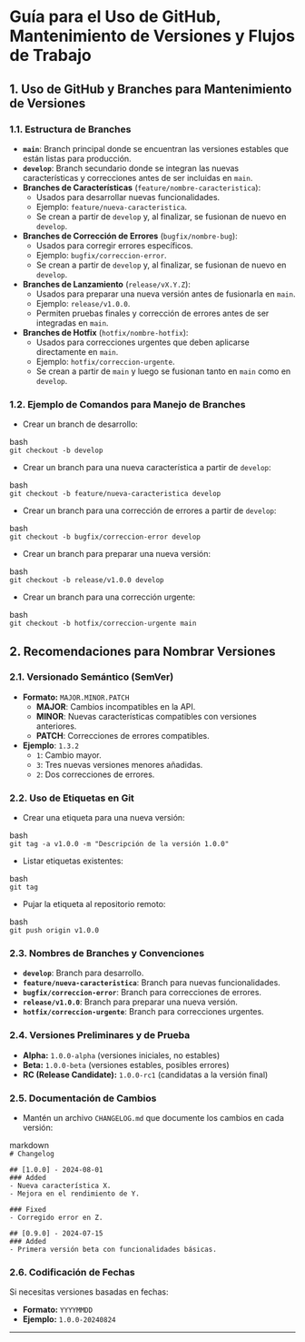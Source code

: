 # **Guía para el Uso de GitHub, Mantenimiento de Versiones y Flujos de Trabajo**

## **1\. Uso de GitHub y Branches para Mantenimiento de Versiones**

### **1.1. Estructura de Branches**

* **`main`**: Branch principal donde se encuentran las versiones estables que están listas para producción.  
* **`develop`**: Branch secundario donde se integran las nuevas características y correcciones antes de ser incluidas en `main`.  
* **Branches de Características** (`feature/nombre-caracteristica`):  
  * Usados para desarrollar nuevas funcionalidades.  
  * Ejemplo: `feature/nueva-caracteristica`.  
  * Se crean a partir de `develop` y, al finalizar, se fusionan de nuevo en `develop`.  
* **Branches de Corrección de Errores** (`bugfix/nombre-bug`):  
  * Usados para corregir errores específicos.  
  * Ejemplo: `bugfix/correccion-error`.  
  * Se crean a partir de `develop` y, al finalizar, se fusionan de nuevo en `develop`.  
* **Branches de Lanzamiento** (`release/vX.Y.Z`):  
  * Usados para preparar una nueva versión antes de fusionarla en `main`.  
  * Ejemplo: `release/v1.0.0`.  
  * Permiten pruebas finales y corrección de errores antes de ser integradas en `main`.  
* **Branches de Hotfix** (`hotfix/nombre-hotfix`):  
  * Usados para correcciones urgentes que deben aplicarse directamente en `main`.  
  * Ejemplo: `hotfix/correccion-urgente`.  
  * Se crean a partir de `main` y luego se fusionan tanto en `main` como en `develop`.

### **1.2. Ejemplo de Comandos para Manejo de Branches**

* Crear un branch de desarrollo:

bash  
`git checkout -b develop`

* Crear un branch para una nueva característica a partir de `develop`:

bash  
`git checkout -b feature/nueva-caracteristica develop`

* Crear un branch para una corrección de errores a partir de `develop`:

bash  
`git checkout -b bugfix/correccion-error develop`

* Crear un branch para preparar una nueva versión:

bash  
`git checkout -b release/v1.0.0 develop`

* Crear un branch para una corrección urgente:

bash  
`git checkout -b hotfix/correccion-urgente main`

## **2\. Recomendaciones para Nombrar Versiones**

### **2.1. Versionado Semántico (SemVer)**

* **Formato:** `MAJOR.MINOR.PATCH`  
  * **MAJOR**: Cambios incompatibles en la API.  
  * **MINOR**: Nuevas características compatibles con versiones anteriores.  
  * **PATCH**: Correcciones de errores compatibles.  
* **Ejemplo**: `1.3.2`  
  * `1`: Cambio mayor.  
  * `3`: Tres nuevas versiones menores añadidas.  
  * `2`: Dos correcciones de errores.

### **2.2. Uso de Etiquetas en Git**

* Crear una etiqueta para una nueva versión:

bash  
`git tag -a v1.0.0 -m "Descripción de la versión 1.0.0"`

* Listar etiquetas existentes:

bash  
`git tag`

* Pujar la etiqueta al repositorio remoto:

bash  
`git push origin v1.0.0`

### **2.3. Nombres de Branches y Convenciones**

* **`develop`**: Branch para desarrollo.  
* **`feature/nueva-caracteristica`**: Branch para nuevas funcionalidades.  
* **`bugfix/correccion-error`**: Branch para correcciones de errores.  
* **`release/v1.0.0`**: Branch para preparar una nueva versión.  
* **`hotfix/correccion-urgente`**: Branch para correcciones urgentes.

### **2.4. Versiones Preliminares y de Prueba**

* **Alpha:** `1.0.0-alpha` (versiones iniciales, no estables)  
* **Beta:** `1.0.0-beta` (versiones estables, posibles errores)  
* **RC (Release Candidate):** `1.0.0-rc1` (candidatas a la versión final)

### **2.5. Documentación de Cambios**

* Mantén un archivo `CHANGELOG.md` que documente los cambios en cada versión:

markdown  
`# Changelog`

`## [1.0.0] - 2024-08-01`  
`### Added`  
`- Nueva característica X.`  
`- Mejora en el rendimiento de Y.`

`### Fixed`  
`- Corregido error en Z.`

`## [0.9.0] - 2024-07-15`  
`### Added`  
`- Primera versión beta con funcionalidades básicas.`

### **2.6. Codificación de Fechas**

Si necesitas versiones basadas en fechas:

* **Formato:** `YYYYMMDD`  
* **Ejemplo:** `1.0.0-20240824`

---

